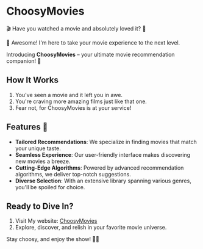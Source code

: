 # ChoosyMovies

🎬 Have you watched a movie and absolutely loved it? 🍿

🌟 Awesome! I'm here to take your movie experience to the next level.

Introducing **ChoosyMovies** – your ultimate movie recommendation companion! 🎉

## How It Works

1. You've seen a movie and it left you in awe.
2. You're craving more amazing films just like that one.
3. Fear not, for ChoosyMovies is at your service!

## Features 🌟

- **Tailored Recommendations**: We specialize in finding movies that match your unique taste.
- **Seamless Experience**: Our user-friendly interface makes discovering new movies a breeze.
- **Cutting-Edge Algorithms**: Powered by advanced recommendation algorithms, we deliver top-notch suggestions.
- **Diverse Selection**: With an extensive library spanning various genres, you'll be spoiled for choice.

## Ready to Dive In?

1. Visit My website: [ChoosyMovies](https://choosyfilms.streamlit.app/)
2. Explore, discover, and relish in your favorite movie universe.

Stay choosy, and enjoy the show! 🎥🍿